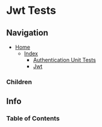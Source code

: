 # Jwt Tests

## Navigation

* [Home](/README.md)
	* [Index](/docs/Index.md)
		* [Authentication Unit Tests](/src/AuthenticationUnitTests/README.md)
		* [Jwt](/src/Authentication/Jwt/README.md)

### Children

## Info

### Table of Contents